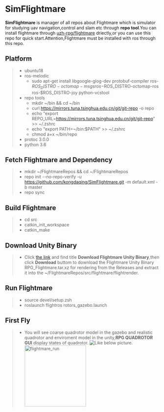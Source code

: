 # SimFlightmare

**SimFlightmare** is manager of all repos about Flightmare which is simulator for studying uav navigation,control and slam etc through **repo tool**.You can install flightmare through [uzh-rpg/flightmare](https://github.com/uzh-rpg/flightmare) driectly,or you can use this repo for quick start.Attention,Flightmare must be installed with ros through this repo.
## Platform 
>* ubuntu18 
>* ros-melodic 
>   * sudo apt-get install libgoogle-glog-dev protobuf-compiler ros-$ROS_DISTRO-octomap-msgs ros-$ROS_DISTRO-octomap-ros ros-$ROS_DISTRO-joy python-vcstool
>* repo tools
>   * mkdir ~/bin && cd ~/bin
>   * curl https://mirrors.tuna.tsinghua.edu.cn/git/git-repo -o repo
>   * echo "export REPO_URL=https://mirrors.tuna.tsinghua.edu.cn/git/git-repo" >> ~/.zshrc
>   * echo "export PATH=~/bin:$PATH" >> ~/.zshrc
>   * chmod a+x ~/bin/repo
>* protoc 3.0.0
>* python 3.6

## Fetch Flightmare and Dependency
>* mkdir ~/FlightmareRepos && cd ~/FlightmareRepos
>* repo init --no-repo-verify -u https://github.com/kongdaqing/SimFlightmare.git -m default.xml -b master
>* repo sync
 
## Build Flightmare
>* cd src
>* catkin_init_workspace
>* catkin_make

## Download Unity Binary
>* Click [the link](https://flightmare.readthedocs.io/en/latest/getting_started/quick_start.html) and find title **Download Flightmare Unity Binary**,then click **Download** buttom to download the Flightmare Unity Binary RPG_Flightmare.tar.xz for rendering from the Releases and extract it into the ~/FlightmareRepos/src/flightmare/flightrender.

## Run Flightmare
>* source devel/setup.zsh
>* roslaunch flightros rotors_gazebo.launch

## First Fly
>* You will see coarse quadrotor model in the gazebo and realistic quadrotor and enviroment model in the unity,**RPG QUADROTOR GUI** display states of quadrotor.
![Like below picture](https://github.com/kongdaqing/SimFlightmare/tree/master/pictures/flightmare_run.png). 
<img src="https://github.com/kongdaqing/SimFlightmare/tree/master/pictures/flightmare_run.png" width="200" height="200" alt="flightmare_run"/><br/>


